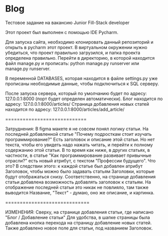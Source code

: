 # Blog
Тестовое задание на вакансию Junior Fill-Stack developer

Этот проект был выполнен с помощью IDE Pycharm.

Для запуска сайта, необходимо клонировать данный репозиторий и открыть в pycharm этот проект.
В виртуальном окружении нужно убедиться, что проект правильно загрузился, и папка проекта определена правильно.
Перейти в директорию, в которой находится файл manage.py и прописать: python manage.py runserver
или manage.py runserver.

В переменной DATABASES, которая находится в файле settings.py уже прописаны необходимые данные, чтобы подключиться к SQL серверу.

После запуска сервера, который по умолчанию будет по адресу: 127.0.0.1:8000 (порт будет определен автоматически).
Блог находится по адресу: 127.0.0.1:8000/articles/
Страница добавления новых статей находится по адресу: 127.0.0.1:8000/articles/add_article/

============================

Затруднения:
В figma макете я не совсем понял логику статьи. На последней добавленной статье "Почему подросткам стоит изучать программирование?"
Есть заголовок и описание этой статьи. Но нет текста, чтобы его увидеть надо нажать читать, и перейти к полному содержанию этой статьи.
В то время как ниже, в других статьях, в частности, в статье "Как программирование развивает привычные отрасли?" есть новый атрибут,
с текстом "Профессии будущего". Что это?
В следствии этого: к каждой статье был добавлен атрибут Заголовок, чтобы можно было задавать статьям Заголовки,
которые будут отображаться снизу. Соответственно, на странице добавления статьи добавлена возможность добавлять заголовок к статьям.
На отображение последней статьи это никак не повлияло, там также выводится Название, "Текст" - думаю, оно же описание, и картинка.

=============================

ИЗМЕНЕНИЯ:
Сверху, на странице добавления статьи, где написано "Блог / Добавление статьи"
Для удобства, в шапке страницы была добавлена кнопка перехода на страницу добавление новых статей.
Также добавлено новое поле для статьи, под названием Заголовок.
